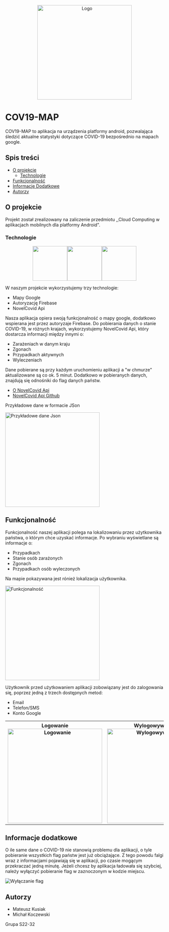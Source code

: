 <p align="center">
  <img src="/screenshots/cov19map.png" width=300 title="Logo">
</p>

#  COV19-MAP
COV19-MAP to aplikacja na urządzenia platformy android, pozwalająca śledzić aktualne statystyki dotyczące COVID-19 bezpośrednio na mapach google.
## Spis treści
* [O projekcie](#o-projekcie)
  * [Technologie](#technologie)
* [Funkcjonalność](#funkcjonalność)
* [Informacje Dodatkowe](#informacje-dodatkowe)
* [Autorzy](#autorzy)


## O projekcie
Projekt został zrealizowany na zaliczenie przedmiotu ,,Cloud Computing w aplikacjach mobilnych dla platformy Android".
### Technologie

<p align="center">
  <img src="screenshots/mapsProvider.png" height="110"><img src="screenshots/firebase.png" height="110"><img src="screenshots/apiProvider.png" height="110">
</p>
W naszym projekcie wykorzystujemy trzy technologie:

* Mapy Google
* Autoryzację Firebase
* NovelCovid Api

Nasza aplikacja opiera swoją funkcjonalność o mapy google, dodatkowo wspierana jest przez autoryzaje Firebase. Do pobierania danych o stanie COVID-19, w różnych krajach, wykorzystujemy NovelCovid Api, który dostarcza informacji między innymi o:

* Zarażeniach w danym kraju
* Zgonach
* Przypadkach aktywnych
* Wyleczeniach

Dane pobierane są przy każdym uruchomieniu aplikacji a "w chmurze" aktualizowane są co ok. 5 minut. Dodatkowo w pobieranych danych, znajdują się odnośniki do flag danych państw.

* [O NovelCovid Api](https://corona.lmao.ninja/docs/#/Countries%20/%20Continents) 
* [NovelCovid Api Github](https://github.com/NovelCovid/API) 

Przykładowe dane w formacie JSon

<img src="/screenshots/json.png" width=300 title="Przykładowe dane Json">

## Funkcjonalność
Funkcjonalność naszej aplikacji polega na lokalizowaniu przez użytkownika państwa, o którym chce uzyskać informacje. Po wybraniu wyświetlane są informacje o:

* Przypadkach
* Stanie osób zarażonych
* Zgonach
* Przypadkach osób wyleczonych

Na mapie pokazywana jest rónież lokalizacja użytkownika.

<img src="/screenshots/functionality.gif" width=300 title="Funkcjonalność">

Użytkownik przed użytkowaniem aplikacji zobowiązany jest do zalogowania się, poprzez jedną z trzech dostępnych metod:

* Email
* Telefon/SMS
* Konto Google

<table style="width:100%">
  <tr>
    <th>
      Logowanie
      </br>
      <img src="/screenshots/login.gif" width=300 title="Logowanie">
    </th>
    <th>
      Wylogowywanie
      </br>
      <img src="/screenshots/logout.gif" width=300 title="Wylogowywanie">
    </th>
  </tr>
</table>

## Informacje dodatkowe

O ile same dane o COVID-19 nie stanowią problemu dla aplikacji, o tyle pobieranie wszystkich flag państw jest już obciążające. Z tego powodu falgi wraz z informacjami pojawiają się w aplikacji, po czasie mogącym przekraczać jedną minutę.
Jeżeli chcesz by aplikacja ładowała się szybciej, należy wyłączyć pobieranie flag w zaznoczonym w kodzie miejscu.

<img src="/screenshots/code.png" title="Wyłączanie flag">

## Autorzy

* Mateusz Kusiak
* Michał Koczewski

Grupa S22-32
